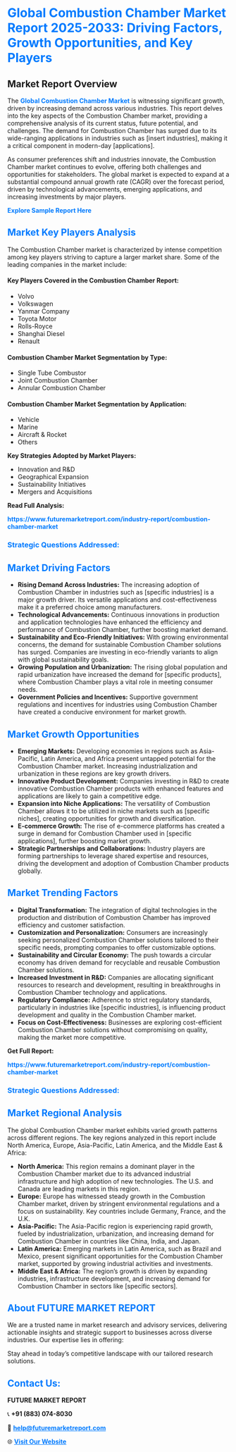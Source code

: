 <h1 style="color: #007BFF;">Global Combustion Chamber Market Report 2025-2033: Driving Factors, Growth Opportunities, and Key Players</h1>

<section id="overview">
<h2>Market Report Overview</h2>
<p>The <a href="https://www.futuremarketreport.com/industry-report/combustion-chamber-market" style="color: #007BFF; text-decoration: none;"><strong>Global Combustion Chamber Market</strong></a> is witnessing significant growth, driven by increasing demand across various industries. This report delves into the key aspects of the Combustion Chamber market, providing a comprehensive analysis of its current status, future potential, and challenges. The demand for Combustion Chamber has surged due to its wide-ranging applications in industries such as [insert industries], making it a critical component in modern-day [applications].</p>
<p>As consumer preferences shift and industries innovate, the Combustion Chamber market continues to evolve, offering both challenges and opportunities for stakeholders. The global market is expected to expand at a substantial compound annual growth rate (CAGR) over the forecast period, driven by technological advancements, emerging applications, and increasing investments by major players.</p>
</section>

<section id="overview">
<p><a href="https://www.futuremarketreport.com/request-sample/reportId=88738" style="color: #007BFF; text-decoration: none;"><strong>Explore Sample Report Here</strong></a></p>
</section>

<section id="key-players">
<h2 style="color: #007BFF;">Market Key Players Analysis</h2>
<p>The Combustion Chamber market is characterized by intense competition among key players striving to capture a larger market share. Some of the leading companies in the market include:</p>
<h4>Key Players Covered in the Combustion Chamber Report:</h4>
<ul><li>Volvo</li><li>Volkswagen</li><li>Yanmar Company</li><li>Toyota Motor</li><li>Rolls-Royce</li><li>Shanghai Diesel</li><li>Renault</li></ul>
<h4>Combustion Chamber Market Segmentation by Type:</h4>
<ul><li>Single Tube Combustor</li><li>Joint Combustion Chamber</li><li>Annular Combustion Chamber</li></ul>

<h4>Combustion Chamber Market Segmentation by Application:</h4>
<ul><li>Vehicle</li><li>Marine</li><li>Aircraft &amp; Rocket</li><li>Others</li></ul>
<p><strong>Key Strategies Adopted by Market Players:</strong></p>
<ul>
<li>Innovation and R&D</li>
<li>Geographical Expansion</li>
<li>Sustainability Initiatives</li>
<li>Mergers and Acquisitions</li>
</ul>
</section>

<section>
<p><strong>Read Full Analysis: </strong></p><a href="https://www.futuremarketreport.com/industry-report/combustion-chamber-market" style="color: #007BFF; text-decoration: none;"><strong>https://www.futuremarketreport.com/industry-report/combustion-chamber-market</strong></a>
<h3 style="color: #007BFF;">Strategic Questions Addressed:</h3>
</section>

<section id="driving-factors">
<h2 style="color: #007BFF;">Market Driving Factors</h2>
<ul>
<li><strong>Rising Demand Across Industries:</strong> The increasing adoption of Combustion Chamber in industries such as [specific industries] is a major growth driver. Its versatile applications and cost-effectiveness make it a preferred choice among manufacturers.</li>
<li><strong>Technological Advancements:</strong> Continuous innovations in production and application technologies have enhanced the efficiency and performance of Combustion Chamber, further boosting market demand.</li>
<li><strong>Sustainability and Eco-Friendly Initiatives:</strong> With growing environmental concerns, the demand for sustainable Combustion Chamber solutions has surged. Companies are investing in eco-friendly variants to align with global sustainability goals.</li>
<li><strong>Growing Population and Urbanization:</strong> The rising global population and rapid urbanization have increased the demand for [specific products], where Combustion Chamber plays a vital role in meeting consumer needs.</li>
<li><strong>Government Policies and Incentives:</strong> Supportive government regulations and incentives for industries using Combustion Chamber have created a conducive environment for market growth.</li>
</ul>
</section>

<section id="growth-opportunities">
<h2 style="color: #007BFF;">Market Growth Opportunities</h2>
<ul>
<li><strong>Emerging Markets:</strong> Developing economies in regions such as Asia-Pacific, Latin America, and Africa present untapped potential for the Combustion Chamber market. Increasing industrialization and urbanization in these regions are key growth drivers.</li>
<li><strong>Innovative Product Development:</strong> Companies investing in R&D to create innovative Combustion Chamber products with enhanced features and applications are likely to gain a competitive edge.</li>
<li><strong>Expansion into Niche Applications:</strong> The versatility of Combustion Chamber allows it to be utilized in niche markets such as [specific niches], creating opportunities for growth and diversification.</li>
<li><strong>E-commerce Growth:</strong> The rise of e-commerce platforms has created a surge in demand for Combustion Chamber used in [specific applications], further boosting market growth.</li>
<li><strong>Strategic Partnerships and Collaborations:</strong> Industry players are forming partnerships to leverage shared expertise and resources, driving the development and adoption of Combustion Chamber products globally.</li>
</ul>
</section>

<section id="trending-factors">
<h2 style="color: #007BFF;">Market Trending Factors</h2>
<ul>
<li><strong>Digital Transformation:</strong> The integration of digital technologies in the production and distribution of Combustion Chamber has improved efficiency and customer satisfaction.</li>
<li><strong>Customization and Personalization:</strong> Consumers are increasingly seeking personalized Combustion Chamber solutions tailored to their specific needs, prompting companies to offer customizable options.</li>
<li><strong>Sustainability and Circular Economy:</strong> The push towards a circular economy has driven demand for recyclable and reusable Combustion Chamber solutions.</li>
<li><strong>Increased Investment in R&D:</strong> Companies are allocating significant resources to research and development, resulting in breakthroughs in Combustion Chamber technology and applications.</li>
<li><strong>Regulatory Compliance:</strong> Adherence to strict regulatory standards, particularly in industries like [specific industries], is influencing product development and quality in the Combustion Chamber market.</li>
<li><strong>Focus on Cost-Effectiveness:</strong> Businesses are exploring cost-efficient Combustion Chamber solutions without compromising on quality, making the market more competitive.</li>
</ul>
</section>

<section>
<p><strong>Get Full Report: </strong></p><a href="https://www.futuremarketreport.com/industry-report/combustion-chamber-market" style="color: #007BFF; text-decoration: none;"><strong>https://www.futuremarketreport.com/industry-report/combustion-chamber-market</strong></a>
<h3 style="color: #007BFF;">Strategic Questions Addressed:</h3>
</section>


<section id="regional-analysis">
<h2 style="color: #007BFF;">Market Regional Analysis</h2>
<p>The global Combustion Chamber market exhibits varied growth patterns across different regions. The key regions analyzed in this report include North America, Europe, Asia-Pacific, Latin America, and the Middle East & Africa:</p>
<ul>
<li><strong>North America:</strong> This region remains a dominant player in the Combustion Chamber market due to its advanced industrial infrastructure and high adoption of new technologies. The U.S. and Canada are leading markets in this region.</li>
<li><strong>Europe:</strong> Europe has witnessed steady growth in the Combustion Chamber market, driven by stringent environmental regulations and a focus on sustainability. Key countries include Germany, France, and the U.K.</li>
<li><strong>Asia-Pacific:</strong> The Asia-Pacific region is experiencing rapid growth, fueled by industrialization, urbanization, and increasing demand for Combustion Chamber in countries like China, India, and Japan.</li>
<li><strong>Latin America:</strong> Emerging markets in Latin America, such as Brazil and Mexico, present significant opportunities for the Combustion Chamber market, supported by growing industrial activities and investments.</li>
<li><strong>Middle East & Africa:</strong> The region’s growth is driven by expanding industries, infrastructure development, and increasing demand for Combustion Chamber in sectors like [specific sectors].</li>
</ul>
</section>

<footer>
<h2 style="color: #007BFF;">About FUTURE MARKET REPORT</h2>
<p>We are a trusted name in market research and advisory services, delivering actionable insights and strategic support to businesses across diverse industries. Our expertise lies in offering:</p>

<p>Stay ahead in today’s competitive landscape with our tailored research solutions.</p>

<h2 style="color: #007BFF;">Contact Us:</h2>
<p><strong>FUTURE MARKET REPORT</strong></p>
<p>📞 <strong>+91 (883) 074-8030</strong></p>
<p>📧 <strong><a href="mailto:help@futuremarketreport.com" style="color: #007BFF;">help@futuremarketreport.com</a></strong></p>
<p>🌐 <strong><a href="https://www.futuremarketreport.com/" style="color: #007BFF;">Visit Our Website</a></strong></p>
</footer>